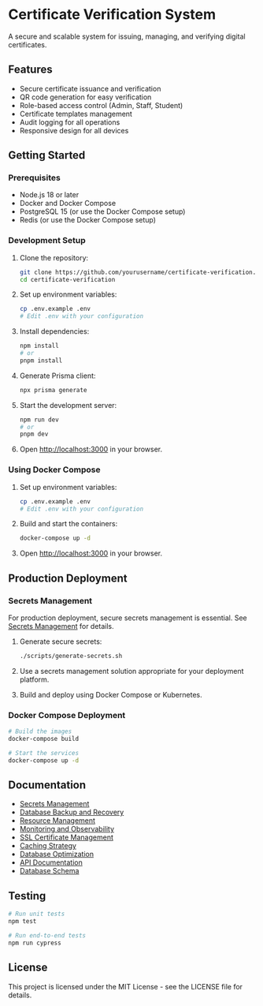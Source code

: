 # Certificate Verification System

A secure and scalable system for issuing, managing, and verifying digital certificates.

## Features

- Secure certificate issuance and verification
- QR code generation for easy verification
- Role-based access control (Admin, Staff, Student)
- Certificate templates management
- Audit logging for all operations
- Responsive design for all devices

## Getting Started

### Prerequisites

- Node.js 18 or later
- Docker and Docker Compose
- PostgreSQL 15 (or use the Docker Compose setup)
- Redis (or use the Docker Compose setup)

### Development Setup

1. Clone the repository:
   ```bash
   git clone https://github.com/yourusername/certificate-verification.git
   cd certificate-verification
   ```

2. Set up environment variables:
   ```bash
   cp .env.example .env
   # Edit .env with your configuration
   ```

3. Install dependencies:
   ```bash
   npm install
   # or
   pnpm install
   ```

4. Generate Prisma client:
   ```bash
   npx prisma generate
   ```

5. Start the development server:
   ```bash
   npm run dev
   # or
   pnpm dev
   ```

6. Open [http://localhost:3000](http://localhost:3000) in your browser.

### Using Docker Compose

1. Set up environment variables:
   ```bash
   cp .env.example .env
   # Edit .env with your configuration
   ```

2. Build and start the containers:
   ```bash
   docker-compose up -d
   ```

3. Open [http://localhost:3000](http://localhost:3000) in your browser.

## Production Deployment

### Secrets Management

For production deployment, secure secrets management is essential. See [Secrets Management](./docs/secrets-management.md) for details.

1. Generate secure secrets:
   ```bash
   ./scripts/generate-secrets.sh
   ```

2. Use a secrets management solution appropriate for your deployment platform.

3. Build and deploy using Docker Compose or Kubernetes.

### Docker Compose Deployment

```bash
# Build the images
docker-compose build

# Start the services
docker-compose up -d
```

## Documentation

- [Secrets Management](./docs/secrets-management.md)
- [Database Backup and Recovery](./docs/database-backup.md)
- [Resource Management](./docs/resource-management.md)
- [Monitoring and Observability](./docs/monitoring.md)
- [SSL Certificate Management](./docs/ssl-management.md)
- [Caching Strategy](./docs/caching.md)
- [Database Optimization](./docs/database-optimization.md)
- [API Documentation](./docs/api.md)
- [Database Schema](./docs/database.md)

## Testing

```bash
# Run unit tests
npm test

# Run end-to-end tests
npm run cypress
```

## License

This project is licensed under the MIT License - see the LICENSE file for details.